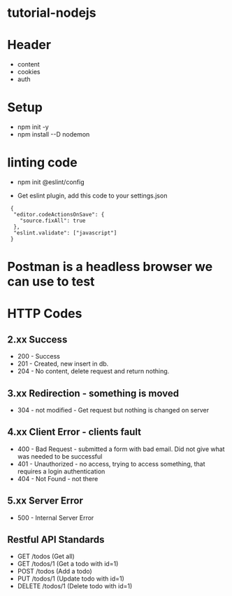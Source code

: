 # tutorial-nodejs

# Header

- content
- cookies
- auth

# Setup

- npm init -y
- npm install --D nodemon

# linting code

- npm init @eslint/config


- Get eslint plugin, add this code to your settings.json
```
 {
  "editor.codeActionsOnSave": {
    "source.fixAll": true
  },
  "eslint.validate": ["javascript"]
 }
 ```

# Postman is a headless browser we can use to test

# HTTP Codes

## 2.xx Success

- 200 - Success
- 201 - Created, new insert in db.
- 204 - No content, delete request and return nothing.

## 3.xx Redirection - something is moved

- 304 - not modified - Get request but nothing is changed on server

## 4.xx Client Error - clients fault

- 400 - Bad Request - submitted a form with bad email. Did not give what was needed to be successful
- 401 - Unauthorized - no access, trying to access something, that requires a login authentication
- 404 - Not Found - not there

## 5.xx Server Error

- 500 - Internal Server Error

## Restful API Standards

- GET /todos (Get all)
- GET /todos/1 (Get a todo with id=1)
- POST /todos (Add a todo)
- PUT /todos/1 (Update todo with id=1)
- DELETE /todos/1 (Delete todo with id=1)
